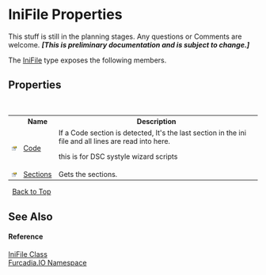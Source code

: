 # IniFile Properties
This stuff is still in the planning stages. Any questions or Comments are welcome. _**\[This is preliminary documentation and is subject to change.\]**_

The <a href="T_Furcadia_IO_IniFile">IniFile</a> type exposes the following members.


## Properties
&nbsp;<table><tr><th></th><th>Name</th><th>Description</th></tr><tr><td>![Public property](media/pubproperty.gif "Public property")</td><td><a href="P_Furcadia_IO_IniFile_Code">Code</a></td><td>
If a Code section is detected, It's the last section in the ini file and all lines are read into here. 

 this is for DSC systyle wizard scripts</td></tr><tr><td>![Public property](media/pubproperty.gif "Public property")</td><td><a href="P_Furcadia_IO_IniFile_Sections">Sections</a></td><td>
Gets the sections.</td></tr></table>&nbsp;
<a href="#inifile-properties">Back to Top</a>

## See Also


#### Reference
<a href="T_Furcadia_IO_IniFile">IniFile Class</a><br /><a href="N_Furcadia_IO">Furcadia.IO Namespace</a><br />